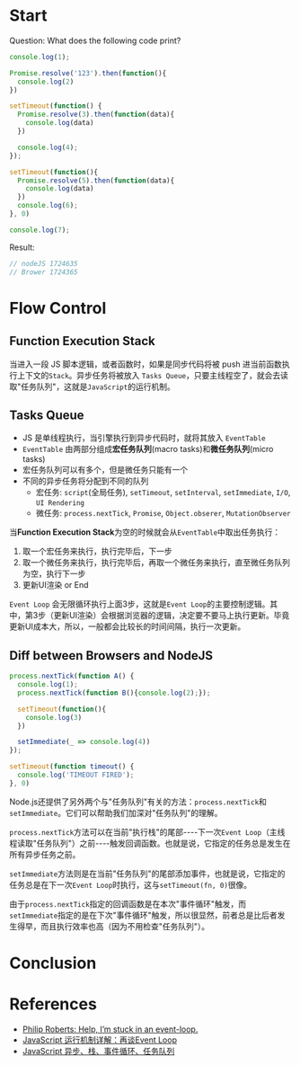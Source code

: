 
# Start

Question: What does the following code print?

```js
console.log(1);

Promise.resolve('123').then(function(){
  console.log(2)
})

setTimeout(function() {
  Promise.resolve(3).then(function(data){
    console.log(data)
  })

  console.log(4);
});

setTimeout(function(){
  Promise.resolve(5).then(function(data){
    console.log(data)
  })
  console.log(6);
}, 0)

console.log(7);
```

Result:
```js
// nodeJS 1724635
// Brower 1724365
```

# Flow Control

## Function Execution Stack

当进入一段 JS 脚本逻辑，或者函数时，如果是同步代码将被 push 进当前函数执行上下文的`Stack`。异步任务将被放入 `Tasks Queue`，只要主线程空了，就会去读取"任务队列"，这就是`JavaScript`的运行机制。

## Tasks Queue

+ JS 是单线程执行，当引擎执行到异步代码时，就将其放入 `EventTable`
+ `EventTable` 由两部分组成**宏任务队列**(macro tasks)和**微任务队列**(micro tasks)
+ 宏任务队列可以有多个，但是微任务只能有一个
+ 不同的异步任务将分配到不同的队列
  + 宏任务: `script`(全局任务), `setTimeout`, `setInterval`, `setImmediate`, `I/O`, `UI Rendering`
  + 微任务: `process.nextTick`, `Promise`, `Object.obserer`, `MutationObserver`


当**Function Execution Stack**为空的时候就会从`EventTable`中取出任务执行：

1. 取一个宏任务来执行，执行完毕后，下一步
2. 取一个微任务来执行，执行完毕后，再取一个微任务来执行，直至微任务队列为空，执行下一步
3. 更新UI渲染 or End

`Event Loop` 会无限循环执行上面3步，这就是`Event Loop`的主要控制逻辑。其中，第3步（更新UI渲染）会根据浏览器的逻辑，决定要不要马上执行更新。毕竟更新UI成本大，所以，一般都会比较长的时间间隔，执行一次更新。

## Diff between Browsers and NodeJS

```js
process.nextTick(function A() {
  console.log(1);
  process.nextTick(function B(){console.log(2);});

  setTimeout(function(){
    console.log(3)
  })

  setImmediate(_ => console.log(4))
});

setTimeout(function timeout() {
  console.log('TIMEOUT FIRED');
}, 0)
```

Node.js还提供了另外两个与"任务队列"有关的方法：`process.nextTick`和`setImmediate`。它们可以帮助我们加深对"任务队列"的理解。

`process.nextTick`方法可以在当前"执行栈"的尾部----下一次`Event Loop`（主线程读取"任务队列"）之前----触发回调函数。也就是说，它指定的任务总是发生在所有异步任务之前。

`setImmediate`方法则是在当前"任务队列"的尾部添加事件，也就是说，它指定的任务总是在下一次`Event Loop`时执行，这与`setTimeout(fn, 0)`很像。

由于`process.nextTick`指定的回调函数是在本次"事件循环"触发，而`setImmediate`指定的是在下次"事件循环"触发，所以很显然，前者总是比后者发生得早，而且执行效率也高（因为不用检查"任务队列"）。

# Conclusion


# References

+ [Philip Roberts: Help, I’m stuck in an event-loop.](https://vimeo.com/96425312)
+ [JavaScript 运行机制详解：再谈Event Loop](http://www.ruanyifeng.com/blog/2014/10/event-loop.html)
+ [JavaScript 异步、栈、事件循环、任务队列](https://segmentfault.com/a/1190000011198232)
